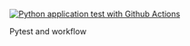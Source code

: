 [![Python application test with Github Actions](https://github.com/agbenge/pytest-tips/actions/workflows/testing_ci.yml/badge.svg)](https://github.com/agbenge/pytest-tips/actions/workflows/testing_ci.yml)

Pytest and workflow 
